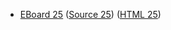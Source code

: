 * [EBoard 25](../eboards/eboard.25.html)
  ([Source 25](../eboards/eboard.25.md))
  ([HTML 25](../eboards/eboard.25.html))
